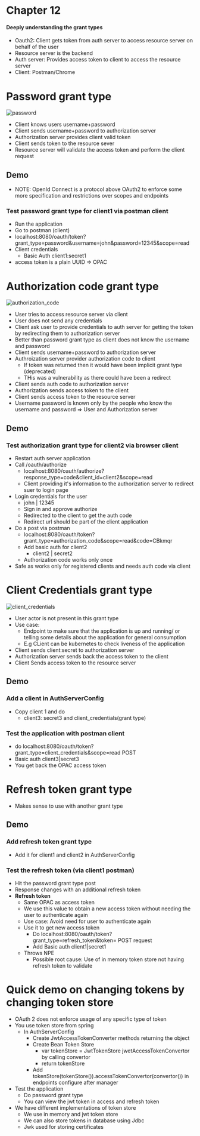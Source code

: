# Chapter 12

#### Deeply understanding the grant types

- Oauth2: Client gets token from auth server to access resource server on behalf of the user
- Resource server is the backend
- Auth server: Provides access token to client to access the resource server
- Client: Postman/Chrome

# Password grant type

![password](src/main/resources/password.png)

-  Client knows users username+password
- Client sends username+password to authorization server
- Authorization server provides client  valid token
- Client sends token to the resource sever
- Resource server will validate the access token and perform the client request

## Demo
- NOTE: OpenId Connect is a protocol above OAuth2 to enforce some more specification and restrictions over scopes and endpoints
 
### Test password grant type for client1 via postman client
- Run the application
- Go to postman (client)
- localhost:8080/oauth/token?grant_type=password&username=john&password=12345&scope=read
- Client credentials
    - Basic Auth client1:secret1
- access token is a plain UUID => OPAC


# Authorization code grant type

![authorization_code](src/main/resources/authorization_code.png)

- User tries to access resource server via client
- User does not send any credentials
- Client ask user to provide credentials to auth server for getting the token by redirecting them to authorization server
- Better than password grant type as client does not know the username and password
- Client sends username+password to authorization server 
- Authroization server provider authorization code to client
    - If token was returned then it would have been implicit grant type (deprecated)
    - THis was a vulnerability as there could have been a redirect
- Client sends auth code to authorization server
- Authorization sends access token to the client
- Client sends access token to the resource server
- Username password is known only by the people who know the username and password => User and Authorization server

## Demo

### Test authorization grant type for client2 via browser client
- Restart auth server application
- Call /oauth/authorize
    - localhost:8080/oauth/authorize?response_type=code&client_id=client2&scope=read
    - Client providing it's information to the authorization server to redirect suer to login page
- Login credentials for the user
    - john | 12345
    - Sign in and approve authorize
    - Redirected to the client to get the auth code
    - Redirect url should be part of the client application
- Do a post via postman
    - localhost:8080/oauth/token?grant_type=authorization_code&scope=read&code=CBkmqr
    - Add basic auth for client2
        - client2 | secret2
    - Authorization code works only once
- Safe as works only for registered clients and needs auth code via client


# Client Credentials grant type

![client_credentials](src/main/resources/client_credentials.png)

- User actor is not present in this grant type
- Use case:
    - Endpoint to make sure that the application is up and running/ or telling some details about the application for general consumption
    - E.g CLient can be kubernetes to check liveness of the application
- Client sends client:secret to authorization server
- Authorization server sends back the access token to the client
- Client Sends access token to the resource server

## Demo

### Add a client in AuthServerConfig
- Copy client 1 and do
    - client3: secret3 and client_credentials(grant type)

### Test the application with postman client
- do localhost:8080/oauth/token?grant_type=client_credentials&scope=read POST
- Basic auth client3|secret3
- You get back the OPAC access token


# Refresh token grant type
- Makes sense to use with another grant type

## Demo

### Add refresh token grant type
- Add it for client1 and client2 in AuthServerConfig

### Test the refresh token (via client1 postman)
- Hit the password grant type post
- Response changes with an additional refresh token
- <b>Refresh token</b>
    - Same OPAC as access token
    - We use this value to obtain a new access token without needing the user to authenticate again
    - Use case: Avoid need for user to authenticate again
    - Use it to get new access token
        - Do localhost:8080/oauth/token?grant_type=refresh_token&token=<refresh token> POST request
        - Add Basic auth client1|secret1
    - Throws NPE
        - Possible root cause: Use of in memory token store not having refresh token to validate
    

# Quick demo on changing tokens by changing token store
- OAuth 2 does not enforce usage of any specific type of token
- You use token store from spring
    - In AuthServerConfig
        - Create JwtAccessTokenConverter methods returning the object
        - Create Bean Token Store
            - var tokenStore = JwtTokenStore jwetAccessTokenConvertor by calling convertor
            - return tokenStore
        - Add tokenStore(tokenStore()).accessTokenConvertor(convertor()) in endpoints configure after manager
- Test the application
    - Do password grant type
    - You can view the jwt token in access and refresh token
- We have different implementations of token store
    - We use in memory and jwt token store
    - We can also store tokens in database using Jdbc
    - Jwk used for storing certificates